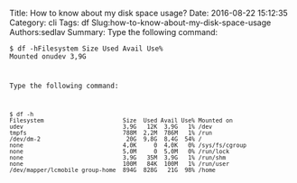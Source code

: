 Title: How to know about my disk space usage?
Date: 2016-08-22 15:12:35
Category: cli
Tags: df
Slug:how-to-know-about-my-disk-space-usage
Authors:sedlav
Summary: Type the following command:<pre><code>$ df -hFilesystem                       Size  Used Avail Use% Mounted onudev                             3,9G

Type the following command:
<pre><code>$ df -h
Filesystem                       Size  Used Avail Use% Mounted on
udev                             3,9G   12K  3,9G   1% /dev
tmpfs                            788M  2,2M  786M   1% /run
/dev/dm-2                         20G  9,8G  8,4G  54% /
none                             4,0K     0  4,0K   0% /sys/fs/cgroup
none                             5,0M     0  5,0M   0% /run/lock
none                             3,9G   35M  3,9G   1% /run/shm
none                             100M   84K  100M   1% /run/user
/dev/mapper/lcmobile_group-home  894G  828G   21G  98% /home
</code></pre>

